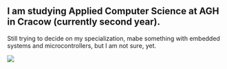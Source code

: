 ## I am studying Applied Computer Science at AGH in Cracow (currently second year). <br>
Still trying to decide on my specialization, mabe something with embedded systems and microcontrollers, but I am not sure, yet.

<picture>
  <source
    srcset="https://github-readme-stats.vercel.app/api?username=MasiaSaig&show_icons=true&theme=dracula"
    media="(prefers-color-scheme: dark)"
  />
  <img src="https://github-readme-stats.vercel.app/api?username=MasiaSaig&show_icons=true" />
</picture>
